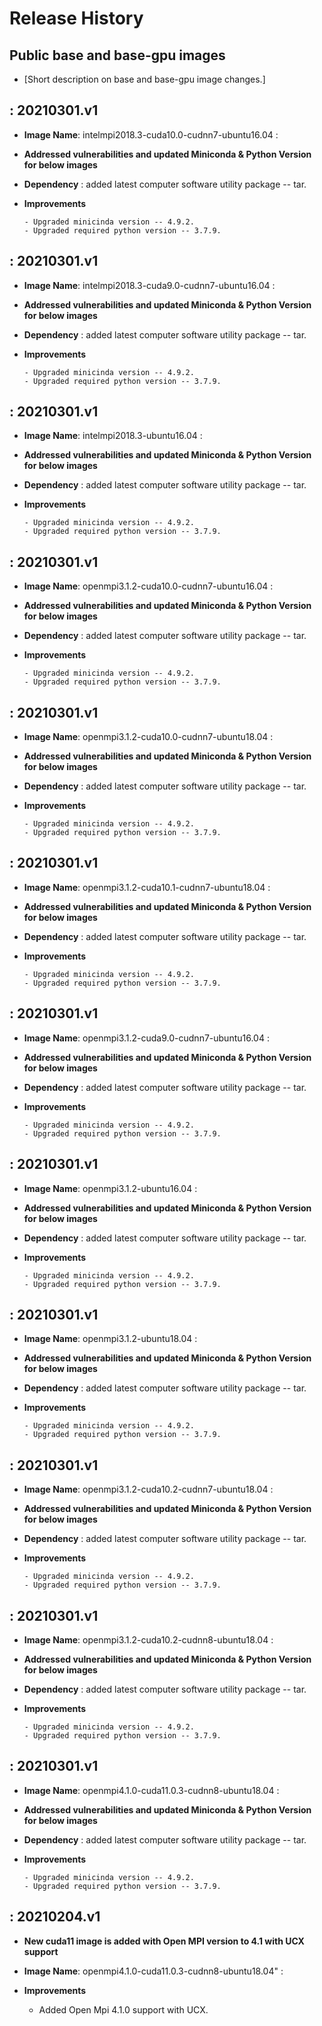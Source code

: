 Release History
===============

Public base and base-gpu images
---

-   \[Short description on base and base-gpu image changes.\]

: 20210301.v1
-------------------

-  **Image Name**: intelmpi2018.3-cuda10.0-cudnn7-ubuntu16.04 :

-   **Addressed vulnerabilities and updated Miniconda & Python Version for below images**

-   **Dependency** : added latest computer software utility package -- tar.

-   **Improvements**

        - Upgraded minicinda version -- 4.9.2.
        - Upgraded required python version -- 3.7.9.

: 20210301.v1
-------------------

-  **Image Name**: intelmpi2018.3-cuda9.0-cudnn7-ubuntu16.04 : 

-   **Addressed vulnerabilities and updated Miniconda & Python Version for below images**

-   **Dependency** : added latest computer software utility package -- tar.

-   **Improvements**

        - Upgraded minicinda version -- 4.9.2.
        - Upgraded required python version -- 3.7.9.

: 20210301.v1
-------------------

-  **Image Name**: intelmpi2018.3-ubuntu16.04 : 

-   **Addressed vulnerabilities and updated Miniconda & Python Version for below images**

-   **Dependency** : added latest computer software utility package -- tar.

-   **Improvements**

        - Upgraded minicinda version -- 4.9.2.
        - Upgraded required python version -- 3.7.9.

: 20210301.v1
-------------------

-  **Image Name**: openmpi3.1.2-cuda10.0-cudnn7-ubuntu16.04 : 

-   **Addressed vulnerabilities and updated Miniconda & Python Version for below images**

-   **Dependency** : added latest computer software utility package -- tar.

-   **Improvements**

        - Upgraded minicinda version -- 4.9.2.
        - Upgraded required python version -- 3.7.9.

: 20210301.v1
-------------------

-  **Image Name**: openmpi3.1.2-cuda10.0-cudnn7-ubuntu18.04 : 

-   **Addressed vulnerabilities and updated Miniconda & Python Version for below images**

-   **Dependency** : added latest computer software utility package -- tar.

-   **Improvements**

        - Upgraded minicinda version -- 4.9.2.
        - Upgraded required python version -- 3.7.9.

: 20210301.v1
-------------------

-  **Image Name**: openmpi3.1.2-cuda10.1-cudnn7-ubuntu18.04 : 

-   **Addressed vulnerabilities and updated Miniconda & Python Version for below images**

-   **Dependency** : added latest computer software utility package -- tar.

-   **Improvements**

        - Upgraded minicinda version -- 4.9.2.
        - Upgraded required python version -- 3.7.9.

: 20210301.v1
-------------------

-  **Image Name**: openmpi3.1.2-cuda9.0-cudnn7-ubuntu16.04 : 

-   **Addressed vulnerabilities and updated Miniconda & Python Version for below images**

-   **Dependency** : added latest computer software utility package -- tar.

-   **Improvements**

        - Upgraded minicinda version -- 4.9.2.
        - Upgraded required python version -- 3.7.9.

: 20210301.v1
-------------------

-  **Image Name**: openmpi3.1.2-ubuntu16.04 : 

-   **Addressed vulnerabilities and updated Miniconda & Python Version for below images**

-   **Dependency** : added latest computer software utility package -- tar.

-   **Improvements**

        - Upgraded minicinda version -- 4.9.2.
        - Upgraded required python version -- 3.7.9.

: 20210301.v1
-------------------

-  **Image Name**: openmpi3.1.2-ubuntu18.04 : 

-   **Addressed vulnerabilities and updated Miniconda & Python Version for below images**

-   **Dependency** : added latest computer software utility package -- tar.

-   **Improvements**

        - Upgraded minicinda version -- 4.9.2.
        - Upgraded required python version -- 3.7.9.

: 20210301.v1
-------------------

-  **Image Name**: openmpi3.1.2-cuda10.2-cudnn7-ubuntu18.04 : 

-   **Addressed vulnerabilities and updated Miniconda & Python Version for below images**

-   **Dependency** : added latest computer software utility package -- tar.

-   **Improvements**

        - Upgraded minicinda version -- 4.9.2.
        - Upgraded required python version -- 3.7.9.

: 20210301.v1
-------------------

-  **Image Name**: openmpi3.1.2-cuda10.2-cudnn8-ubuntu18.04 : 

-   **Addressed vulnerabilities and updated Miniconda & Python Version for below images**

-   **Dependency** : added latest computer software utility package -- tar.

-   **Improvements**

        - Upgraded minicinda version -- 4.9.2.
        - Upgraded required python version -- 3.7.9.

: 20210301.v1
-------------------

-  **Image Name**: openmpi4.1.0-cuda11.0.3-cudnn8-ubuntu18.04 : 

-   **Addressed vulnerabilities and updated Miniconda & Python Version for below images**

-   **Dependency** : added latest computer software utility package -- tar.

-   **Improvements**

        - Upgraded minicinda version -- 4.9.2.
        - Upgraded required python version -- 3.7.9.   
    
 : 20210204.v1
-------------------

-   **New cuda11 image is added with Open MPI version to 4.1 with UCX support**

-   **Image Name**: openmpi4.1.0-cuda11.0.3-cudnn8-ubuntu18.04" :

-   **Improvements**

    - Added Open Mpi 4.1.0 support with UCX.






